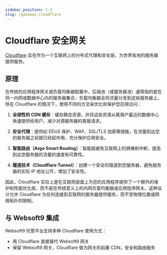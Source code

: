 ```yaml
---
sidebar_position: 1.3
slug: /gateway-cloudflare
---
```


# Cloudflare 安全网关

[Cloudflare](https://www.cloudflare.com/) 旨在作为一个互联网上的分布式代理和安全层，为世界各地的服务器提供服务。

## 原理

在传统的应用程序网关或负载均衡器配置中，后端池（或服务器池）通常指的是在同一内网或数据中心内的服务器集合，负载均衡器会将流量分发到这些服务器上。但在 Cloudflare 的情况下，使用不同的方法来优化和保护您应用访问：

1. **全球性的 CDN 缓存**：缓存静态资源，并将这些资源从离用户最近的数据中心快速提供给用户，减少对源服务器的直接请求。

2. **安全代理**：提供如 DDoS 保护、WAF、SSL/TLS 加密等措施，在流量到达您的服务器之前就已经起作用，充分保护应用安全。

3. **智能路由（Argo Smart Routing）**：智能路避免互联网上的拥堵和中断，提高到达您服务器的流量的速度和可靠性。

4. **隧道技术（Cloudflare Tunnel）**：创建一个安全的隧道到您服务器，避免服务器的实际 IP 地址公开，增加了安全性。

因此，Cloudflare 实际上是在互联网层面上为您的应用程序提供了一个额外的保护和性能优化层，而不是在传统意义上的内网负载均衡器或应用程序网关。这种设计允许 Cloudflare 为任何连接到互联网的服务器提供服务，而不受物理位置或网络拓扑的限制。

## 与 Websoft9 集成

Websoft9 托管平台支持多种 Cloudflare 使用方式：

- 用 Cloudflare 直接替代 Websoft9 网关
- 保留 Websoft9 网关，Cloudflare 做为网关的前置 CDN，安全和路由服务
